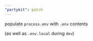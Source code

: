 ```yaml
---
"partykit": patch
---
```


populate `process.env` with `.env` contents

(as well as `.env.local` during `dev`)
